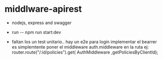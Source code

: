 # middlware-apirest

- nodejs, express and swagger

- run --  npm run start:dev
- faltan
  los un test unitario.. hay un e2e para login
  implementar el bearrer es simplemtente poner el middleware auth.middleware en la ruta ej: router.route("/:id/policies").get( AuthMiddleware ,getPoliciesByClientId);
